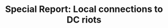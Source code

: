 ---
layout: post
title: "Special Report: Local connections to DC riots"
title_link: "https://sendy.newgazette.co/w/A4yZPT8lDFIBbkqLkLiVoQ"
---